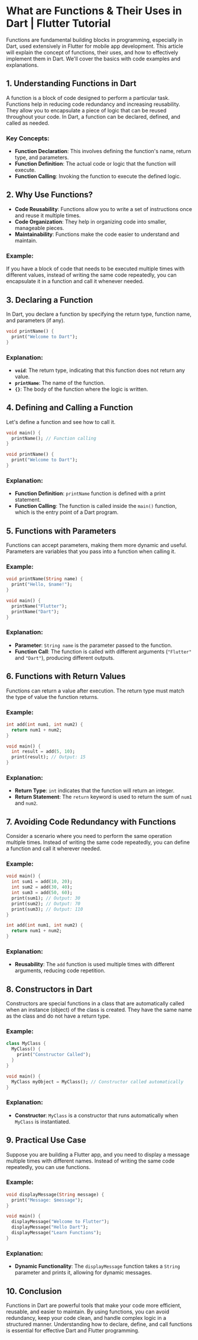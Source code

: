 # What are Functions & Their Uses in Dart | Flutter Tutorial

Functions are fundamental building blocks in programming, especially in Dart, used extensively in Flutter for mobile app development. This article will explain the concept of functions, their uses, and how to effectively implement them in Dart. We'll cover the basics with code examples and explanations.

## 1. **Understanding Functions in Dart**

A function is a block of code designed to perform a particular task. Functions help in reducing code redundancy and increasing reusability. They allow you to encapsulate a piece of logic that can be reused throughout your code. In Dart, a function can be declared, defined, and called as needed.

### Key Concepts:

- **Function Declaration**: This involves defining the function's name, return type, and parameters.
- **Function Definition**: The actual code or logic that the function will execute.
- **Function Calling**: Invoking the function to execute the defined logic.

## 2. **Why Use Functions?**

- **Code Reusability**: Functions allow you to write a set of instructions once and reuse it multiple times.
- **Code Organization**: They help in organizing code into smaller, manageable pieces.
- **Maintainability**: Functions make the code easier to understand and maintain.

### Example:

If you have a block of code that needs to be executed multiple times with different values, instead of writing the same code repeatedly, you can encapsulate it in a function and call it whenever needed.

## 3. **Declaring a Function**

In Dart, you declare a function by specifying the return type, function name, and parameters (if any).

```dart
void printName() {
  print("Welcome to Dart");
}
```

### Explanation:

- **`void`**: The return type, indicating that this function does not return any value.
- **`printName`**: The name of the function.
- **`{}`**: The body of the function where the logic is written.

## 4. **Defining and Calling a Function**

Let's define a function and see how to call it.

```dart
void main() {
  printName(); // Function calling
}

void printName() {
  print("Welcome to Dart");
}
```

### Explanation:

- **Function Definition**: `printName` function is defined with a print statement.
- **Function Calling**: The function is called inside the `main()` function, which is the entry point of a Dart program.

## 5. **Functions with Parameters**

Functions can accept parameters, making them more dynamic and useful. Parameters are variables that you pass into a function when calling it.

### Example:

```dart
void printName(String name) {
  print("Hello, $name!");
}

void main() {
  printName("Flutter");
  printName("Dart");
}
```

### Explanation:

- **Parameter**: `String name` is the parameter passed to the function.
- **Function Call**: The function is called with different arguments (`"Flutter"` and `"Dart"`), producing different outputs.

## 6. **Functions with Return Values**

Functions can return a value after execution. The return type must match the type of value the function returns.

### Example:

```dart
int add(int num1, int num2) {
  return num1 + num2;
}

void main() {
  int result = add(5, 10);
  print(result); // Output: 15
}
```

### Explanation:

- **Return Type**: `int` indicates that the function will return an integer.
- **Return Statement**: The `return` keyword is used to return the sum of `num1` and `num2`.

## 7. **Avoiding Code Redundancy with Functions**

Consider a scenario where you need to perform the same operation multiple times. Instead of writing the same code repeatedly, you can define a function and call it wherever needed.

### Example:

```dart
void main() {
  int sum1 = add(10, 20);
  int sum2 = add(30, 40);
  int sum3 = add(50, 60);
  print(sum1); // Output: 30
  print(sum2); // Output: 70
  print(sum3); // Output: 110
}

int add(int num1, int num2) {
  return num1 + num2;
}
```

### Explanation:

- **Reusability**: The `add` function is used multiple times with different arguments, reducing code repetition.

## 8. **Constructors in Dart**

Constructors are special functions in a class that are automatically called when an instance (object) of the class is created. They have the same name as the class and do not have a return type.

### Example:

```dart
class MyClass {
  MyClass() {
    print("Constructor Called");
  }
}

void main() {
  MyClass myObject = MyClass(); // Constructor called automatically
}
```

### Explanation:

- **Constructor**: `MyClass` is a constructor that runs automatically when `MyClass` is instantiated.

## 9. **Practical Use Case**

Suppose you are building a Flutter app, and you need to display a message multiple times with different names. Instead of writing the same code repeatedly, you can use functions.

### Example:

```dart
void displayMessage(String message) {
  print("Message: $message");
}

void main() {
  displayMessage("Welcome to Flutter");
  displayMessage("Hello Dart");
  displayMessage("Learn Functions");
}
```

### Explanation:

- **Dynamic Functionality**: The `displayMessage` function takes a `String` parameter and prints it, allowing for dynamic messages.

## 10. **Conclusion**

Functions in Dart are powerful tools that make your code more efficient, reusable, and easier to maintain. By using functions, you can avoid redundancy, keep your code clean, and handle complex logic in a structured manner. Understanding how to declare, define, and call functions is essential for effective Dart and Flutter programming.
